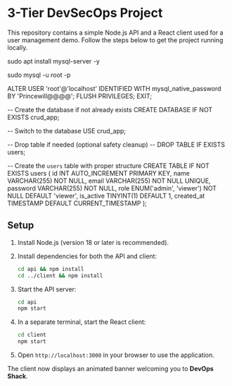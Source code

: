 # 3-Tier DevSecOps Project

This repository contains a simple Node.js API and a React client used for a user management demo. Follow the steps below to get the project running locally.

sudo apt install mysql-server -y

sudo mysql -u root -p

ALTER USER 'root'@'localhost' IDENTIFIED WITH mysql_native_password BY 'Princewill@@@@';
FLUSH PRIVILEGES;
EXIT;

-- Create the database if not already exists
CREATE DATABASE IF NOT EXISTS crud_app;

-- Switch to the database
USE crud_app;

-- Drop table if needed (optional safety cleanup)
-- DROP TABLE IF EXISTS users;

-- Create the `users` table with proper structure
CREATE TABLE IF NOT EXISTS users (
  id INT AUTO_INCREMENT PRIMARY KEY,
  name VARCHAR(255) NOT NULL,
  email VARCHAR(255) NOT NULL UNIQUE,
  password VARCHAR(255) NOT NULL,
  role ENUM('admin', 'viewer') NOT NULL DEFAULT 'viewer',
  is_active TINYINT(1) DEFAULT 1,
  created_at TIMESTAMP DEFAULT CURRENT_TIMESTAMP
);








## Setup

1. Install Node.js (version 18 or later is recommended).
2. Install dependencies for both the API and client:

   ```bash
   cd api && npm install
   cd ../client && npm install
   ```

3. Start the API server:

   ```bash
   cd api
   npm start
   ```

4. In a separate terminal, start the React client:

   ```bash
   cd client
   npm start
   ```

5. Open `http://localhost:3000` in your browser to use the application.

The client now displays an animated banner welcoming you to **DevOps Shack**.
